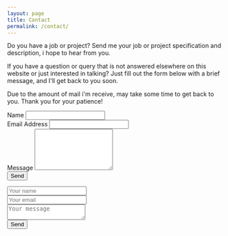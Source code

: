```yaml
---
layout: page
title: Contact
permalink: /contact/
---
```


Do you have a job or project? Send me your job or project specification and description, i hope to hear from you. 

If you have a question or query that is not answered elsewhere on this website or just interested in talking? Just fill out the form below with a brief message, and I'll get back to you soon.

Due to the amount of mail i'm receive, may take some time to get back to you. Thank you for your patience!

 
<meta name="referrer" content="origin">
<form id="contactform" role="form" method="POST">
	<div class="row">
	<input type="hidden" name="_subject" value="CONTACT - CREATORBE LINKS" />
		<div class="form-group col-lg-4">
			<label>Name</label>
			<input id="name" type="text" name="name" class="form-control">
		</div>
		<div class="form-group col-lg-4">
			<label>Email Address</label>
			<input id="email" type="email" name="_replyto" class="form-control">
			<input type="hidden" name="_subject" value="CREATORBE LINKS" />
		</div>
		<input type="text" name="_gotcha" style="display:none" />
		<div class="clearfix"></div>
		<div class="form-group col-lg-12">
			<label>Message</label>
			<textarea id="message" name="message" class="form-control" rows="6"></textarea>
			<input type="text" name="_gotcha" style="display:none" />
		</div>
		<div class="form-group col-lg-12">
			<input type="submit" value="Send">
		</div>
	</div>
</form>
<script>
    var contactform =  document.getElementById('contactform');
    contactform.setAttribute('action', '//formspree.io/' + 'creatorb45' + '@' + 'gmail' + '.' + 'com');
</script>

 <meta name="referrer" content="origin">
 <form method="POST" action="http://formspree.io/creatorb45@gmail.com">
 	<div class="row">
 		<div class="form-group col-lg-4">
 			<input type="text" name="name" placeholder="Your name">
 		</div>
 		<div class="form-group col-lg-4">
 			<input type="email" name="email" placeholder="Your email">
 			<input type="hidden" name="_subject" value="CREATORBE LINKS" />
 		</div>
 		<div class="form-group col-lg-12">
 			<textarea name="message" placeholder="Your message"></textarea>
 			<input type="text" name="_gotcha" style="display:none" />
 		</div>
 		<div class="form-group col-lg-12">
 			<button type="submit">Send</button>
 		</div>
 	</div>
 </form>